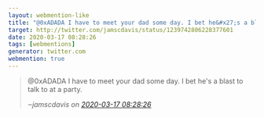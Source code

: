 ```yaml
---
layout: webmention-like
title: "@0xADADA I have to meet your dad some day. I bet he&#x27;s a blast to talk to at a party."
target: http://twitter.com/jamscdavis/status/1239742806228377601
date: 2020-03-17 08:28:26
tags: [webmentions]
generator: twitter.com
webmention: true
---
```




<blockquote class="external-citation">
  <p>
    @0xADADA I have to meet your dad some day. I bet he&#x27;s a blast to talk to at a party.
  </p>
  <cite>‒<span class="p-author p-name">jamscdavis</span>
    on
    <a href="http://twitter.com/jamscdavis/status/1239742806228377601" rel="external nofollow" target="_blank">2020-03-17 08:28:26</a>
  </cite>
</blockquote>



